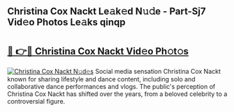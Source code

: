 ## Christina Cox Nackt Le𝚊k𝚎d N𝚞𝚍e - Part-Sj7 Vid𝚎o Photos Le𝚊ks qinqp

# <h2><a href="http://fb3obmv.evod.top/?m=Christina+Cox+Nackt">🔗 👉🔴 Christina Cox Nackt Vid𝚎o Ph𝚘t𝚘s</a></h2>

[![Christina Cox Nackt N𝚞d𝚎s](https://i.imgur.com/8V9OHl7.gif)](http://fb3obmv.evod.top/?m=Christina+Cox+Nackt)
Social media sensation Christina Cox Nackt known for sharing lifestyle and dance content, including solo and collaborative dance performances and vlogs. The public's perception of Christina Cox Nackt has shifted over the years, from a beloved celebrity to a controversial figure. 
